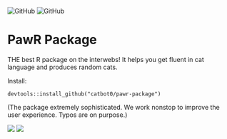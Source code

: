 ![GitHub](https://img.shields.io/github/r-package/v/catbot0/pawr-package)  ![GitHub](https://img.shields.io/github/license/catbot0/pawr-package)


# PawR Package
THE best R package on the interwebs! It helps you get fluent in cat language and produces random cats.

Install:
```{r}
devtools::install_github("catbot0/pawr-package")
```

(The package extremely sophisticated. We work nonstop to improve the user experience. Typos are on purpose.)

![](https://media1.giphy.com/media/JIX9t2j0ZTN9S/giphy.gif) ![](https://media1.giphy.com/media/uzglgIsyY1Cgg/giphy.gif)
